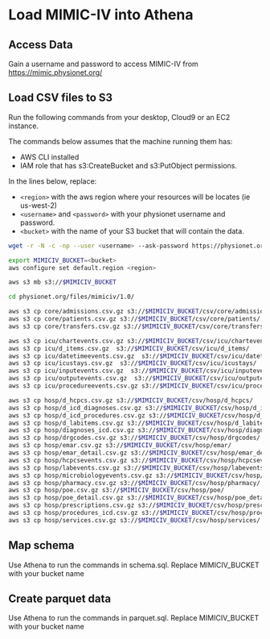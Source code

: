 # Load MIMIC-IV into Athena

## Access Data
Gain a username and password to access MIMIC-IV from https://mimic.physionet.org/

## Load CSV files to S3

Run the following commands from your desktop, Cloud9 or an EC2 instance.

The commands below assumes that the machine running them has:
* AWS CLI installed
* IAM role that has s3:CreateBucket and s3:PutObject permissions.

In the lines below, replace:
* `<region>` with the aws region where your resources will be locates (ie us-west-2)
* `<username>` and `<password>` with your physionet username and password.  
* `<bucket>` with the name of your S3 bucket that will contain the data.

```bash
wget -r -N -c -np --user <username> --ask-password https://physionet.org/files/mimiciv/1.0/

export MIMICIV_BUCKET=<bucket>
aws configure set default.region <region>

aws s3 mb s3://$MIMICIV_BUCKET

cd physionet.org/files/mimiciv/1.0/

aws s3 cp core/admissions.csv.gz s3://$MIMICIV_BUCKET/csv/core/admissions/ 
aws s3 cp core/patients.csv.gz s3://$MIMICIV_BUCKET/csv/core/patients/
aws s3 cp core/transfers.csv.gz s3://$MIMICIV_BUCKET/csv/core/transfers/

aws s3 cp icu/chartevents.csv.gz s3://$MIMICIV_BUCKET/csv/icu/chartevents/
aws s3 cp icu/d_items.csv.gz  s3://$MIMICIV_BUCKET/csv/icu/d_items/
aws s3 cp icu/datetimeevents.csv.gz  s3://$MIMICIV_BUCKET/csv/icu/datetimeevents/ 
aws s3 cp icu/icustays.csv.gz  s3://$MIMICIV_BUCKET/csv/icu/icustays/
aws s3 cp icu/inputevents.csv.gz  s3://$MIMICIV_BUCKET/csv/icu/inputevents/
aws s3 cp icu/outputevents.csv.gz  s3://$MIMICIV_BUCKET/csv/icu/outputevents/
aws s3 cp icu/procedureevents.csv.gz s3://$MIMICIV_BUCKET/csv/icu/procedureevents/

aws s3 cp hosp/d_hcpcs.csv.gz s3://$MIMICIV_BUCKET/csv/hosp/d_hcpcs/
aws s3 cp hosp/d_icd_diagnoses.csv.gz s3://$MIMICIV_BUCKET/csv/hosp/d_icd_diagnoses/
aws s3 cp hosp/d_icd_procedures.csv.gz s3://$MIMICIV_BUCKET/csv/hosp/d_icd_procedures/
aws s3 cp hosp/d_labitems.csv.gz s3://$MIMICIV_BUCKET/csv/hosp/d_labitems/
aws s3 cp hosp/diagnoses_icd.csv.gz s3://$MIMICIV_BUCKET/csv/hosp/diagnoses_icd/
aws s3 cp hosp/drgcodes.csv.gz s3://$MIMICIV_BUCKET/csv/hosp/drgcodes/
aws s3 cp hosp/emar.csv.gz s3://$MIMICIV_BUCKET/csv/hosp/emar/
aws s3 cp hosp/emar_detail.csv.gz s3://$MIMICIV_BUCKET/csv/hosp/emar_detail/
aws s3 cp hosp/hcpcsevents.csv.gz s3://$MIMICIV_BUCKET/csv/hosp/hcpcsevents/
aws s3 cp hosp/labevents.csv.gz s3://$MIMICIV_BUCKET/csv/hosp/labevents/
aws s3 cp hosp/microbiologyevents.csv.gz s3://$MIMICIV_BUCKET/csv/hosp/microbiologyevents/
aws s3 cp hosp/pharmacy.csv.gz s3://$MIMICIV_BUCKET/csv/hosp/pharmacy/
aws s3 cp hosp/poe.csv.gz s3://$MIMICIV_BUCKET/csv/hosp/poe/
aws s3 cp hosp/poe_detail.csv.gz s3://$MIMICIV_BUCKET/csv/hosp/poe_detail/
aws s3 cp hosp/prescriptions.csv.gz s3://$MIMICIV_BUCKET/csv/hosp/prescriptions/
aws s3 cp hosp/procedures_icd.csv.gz s3://$MIMICIV_BUCKET/csv/hosp/procedures_icd/
aws s3 cp hosp/services.csv.gz s3://$MIMICIV_BUCKET/csv/hosp/services/
```

## Map schema

Use Athena to run the commands in schema.sql. Replace MIMICIV_BUCKET with your bucket name


## Create parquet data

Use Athena to run the commands in parquet.sql. Replace MIMICIV_BUCKET with your bucket name

